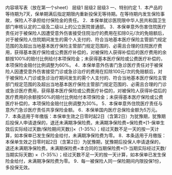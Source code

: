 内容填写表（放在第一个sheet）
	层级1	层级2	层级3
	一、特别约定
		1．本产品的等待期为7天，保单期满后指定期限内重新投保无等待期。在等待期内发生保险事故，保险人不承担给付保险金的责任。
		2．本保单就诊医院限中华人民共和国卫生部门审核认定的二级及二级以上的公立医院普通部。
		3．本保单意外伤害住院医疗责任对于被保险人因遭受意外伤害接受住院治疗的费用在扣除0元/次的免赔额后，对于被保险人住院期间发生的需个人支付的、符合当地基本医疗保险主管部门规定范围的及超出当地基本医疗保险主管部门规定范围的、必需且合理的住院医疗费用，获得基本医疗保险或公费医疗补偿的，对被保险人获得补偿后的医疗费用的余额按100%的赔付比例给付本项保险金；未获得基本医疗保险或公费医疗补偿的，本项保险金赔付比例调整为60%。
		4．本保单意外伤害门急诊医疗责任对于被保险人因遭受意外伤害接受门诊或急诊治疗的费用在扣除100元/次的免赔额后，对于被保险人门诊或急诊治疗期间发生的需个人支付的、符合当地基本医疗保险主管部门规定范围的及超出当地基本医疗保险主管部门规定范围的、必需且合理的门诊或急诊医疗费用，获得基本医疗保险或公费医疗补偿的，对被保险人获得补偿后的医疗费用的余额按50%的赔付比例给付本项保险金；未获得基本医疗保险或公费医疗补偿的，本项保险金赔付比例调整为30%。
		5．本保单意外住院医疗责任与意外门急诊医疗责任共享保险金额。
		6．本保单国内医疗总保险金额为5万元。
		7．本条适用于年缴版：本保单生效之日零时起2日（含第2日）为犹豫期，犹豫期后投保人申请退保的，退还未满期净保险费。未满期净保险费=保险费×[1-保单生效后实际经过天数/保险期间天数)]×（1-35%）；经过天数不足一天的按一天计算，如本保单已发生保险金给付，未满期净保险费为零。
		8．本条适用于月缴版：本保单生效之日零时起2日（含第2日）为犹豫期，犹豫期后投保人申请退保的，退还未满期净保险费。未满期保险费=本合同的当期保险费×(1-当期实际经过天数/当期实际天数) ×（1-35%）；经过天数不足一天的按一天计算，如本保单已发生保险金给付，未满期净保险费为零。
		9．每一被保险人同一保险期间内限投保1份，多投保无效。



